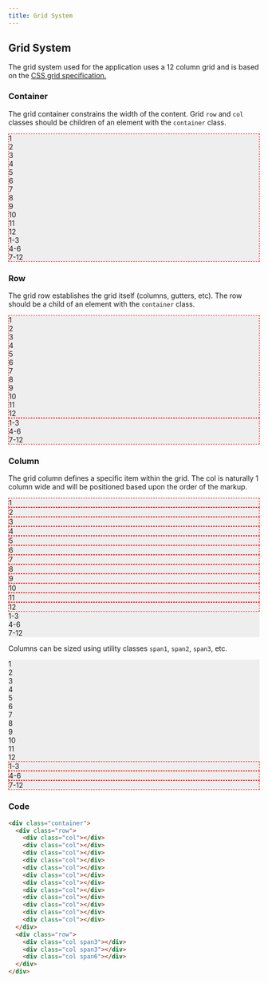 ```yaml
---
title: Grid System
---
```

<style>
  .col {
    background-color: #EEE;
  }
  
  .basic-grid .col {
    padding: 0;
  }

  .container-example .container {
    border: 1px dashed red;
  }
  .row-example .row {
    border: 1px dashed red;
  }

  .col-example .basic-grid .col {
    border: 1px dashed red;
  }

  .col-span-example .span-grid .col {
    border: 1px dashed red;
  }
</style>

## Grid System
The grid system used for the application uses a 12 column grid and is based on the [CSS grid specification.](https://developer.mozilla.org/en-US/docs/Web/CSS/CSS_Grid_Layout)  

### Container
The grid container constrains the width of the content.  Grid `row` and `col` classes should be children of an element with the `container` class.

<div class="library__example container-example">
  <div class="container">
    <div class="basic-grid row">
      <div class="col">1</div>
      <div class="col">2</div>
      <div class="col">3</div>
      <div class="col">4</div>
      <div class="col">5</div>
      <div class="col">6</div>
      <div class="col">7</div>
      <div class="col">8</div>
      <div class="col">9</div>
      <div class="col">10</div>
      <div class="col">11</div>
      <div class="col">12</div>
    </div>
    <div class="row">
      <div class="col span3">1-3</div>
      <div class="col span3">4-6</div>
      <div class="col span6">7-12</div>
    </div>
  </div>
</div>

### Row
The grid row establishes the grid itself (columns, gutters, etc).  The row should be a child of an element with the `container` class.

<div class="library__example row-example">
  <div class="container">
    <div class="basic-grid row">
      <div class="col">1</div>
      <div class="col">2</div>
      <div class="col">3</div>
      <div class="col">4</div>
      <div class="col">5</div>
      <div class="col">6</div>
      <div class="col">7</div>
      <div class="col">8</div>
      <div class="col">9</div>
      <div class="col">10</div>
      <div class="col">11</div>
      <div class="col">12</div>
    </div>
    <div class="row">
      <div class="col span3">1-3</div>
      <div class="col span3">4-6</div>
      <div class="col span6">7-12</div>
    </div>
  </div>
</div>

### Column
The grid column defines a specific item within the grid.  The col is naturally 1 column wide and will be positioned based upon the order of the markup.

<div class="library__example col-example">
  <div class="container">
    <div class="basic-grid row">
      <div class="col">1</div>
      <div class="col">2</div>
      <div class="col">3</div>
      <div class="col">4</div>
      <div class="col">5</div>
      <div class="col">6</div>
      <div class="col">7</div>
      <div class="col">8</div>
      <div class="col">9</div>
      <div class="col">10</div>
      <div class="col">11</div>
      <div class="col">12</div>
    </div>
    <div class="row">
      <div class="col span3">1-3</div>
      <div class="col span3">4-6</div>
      <div class="col span6">7-12</div>
    </div>
  </div>
</div>

Columns can be sized using utility classes `span1`, `span2`, `span3`, etc.

<div class="library__example col-span-example">
  <div class="container">
    <div class="basic-grid row">
      <div class="col">1</div>
      <div class="col">2</div>
      <div class="col">3</div>
      <div class="col">4</div>
      <div class="col">5</div>
      <div class="col">6</div>
      <div class="col">7</div>
      <div class="col">8</div>
      <div class="col">9</div>
      <div class="col">10</div>
      <div class="col">11</div>
      <div class="col">12</div>
    </div>
    <div class="span-grid row">
      <div class="col span3">1-3</div>
      <div class="col span3">4-6</div>
      <div class="col span6">7-12</div>
    </div>
  </div>
</div>


### Code
```html
<div class="container">
  <div class="row">
    <div class="col"></div>
    <div class="col"></div>
    <div class="col"></div>
    <div class="col"></div>
    <div class="col"></div>
    <div class="col"></div>
    <div class="col"></div>
    <div class="col"></div>
    <div class="col"></div>
    <div class="col"></div>
    <div class="col"></div>
    <div class="col"></div>
  </div>
  <div class="row">
    <div class="col span3"></div>
    <div class="col span3"></div>
    <div class="col span6"></div>
  </div>  
</div>
```

